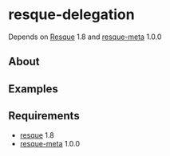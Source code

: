 resque-delegation
===============
Depends on [Resque](http://github.com/defunkt/resque/) 1.8 and 
[resque-meta](http://github.com/lmarlow/resque-meta/) 1.0.0


About
-----


Examples
--------


Requirements
------------
* [resque](http://github.com/defunkt/resque/) 1.8
* [resque-meta](http://github.com/lmarlow/resque-meta/) 1.0.0